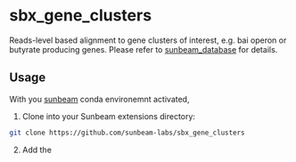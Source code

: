 # sbx_gene_clusters

Reads-level based alignment to gene clusters of interest, e.g. bai operon or butyrate producing genes. Please refer to [sunbeam_database](https://github.com/zhaoc1/sunbeam_databases.git) for details.

## Usage

 With you [sunbeam](https://github.com/sunbeam-labs/sunbeam) conda environemnt activated, 
 
 1. Clone into your Sunbeam extensions directory:
 
  ```bash
  git clone https://github.com/sunbeam-labs/sbx_gene_clusters
  ```
  
 2. Add the 
